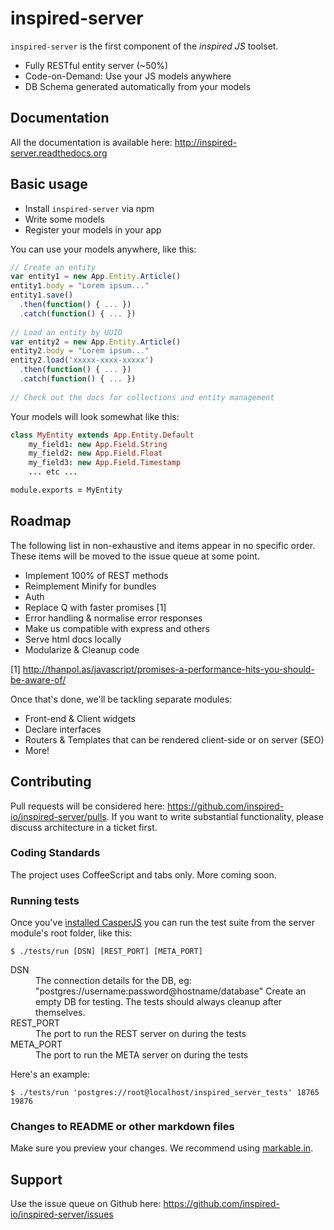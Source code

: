 # inspired-server

`inspired-server` is the first component of the _inspired JS_ toolset.

* Fully RESTful entity server (~50%)
* Code-on-Demand: Use your JS models anywhere
* DB Schema generated automatically from your models

## Documentation

All the documentation is available here: http://inspired-server.readthedocs.org

## Basic usage

* Install `inspired-server` via npm
* Write some models
* Register your models in your app

You can use your models anywhere, like this:

```javascript
// Create an entity
var entity1 = new App.Entity.Article()
entity1.body = "Lorem ipsum..."
entity1.save()
  .then(function() { ... })
  .catch(function() { ... })
  
// Load an entity by UUID
var entity2 = new App.Entity.Article()
entity2.body = "Lorem ipsum..."
entity2.load('xxxxx-xxxx-xxxxx')
  .then(function() { ... })
  .catch(function() { ... })
  
// Check out the docs for collections and entity management
```

Your models will look somewhat like this:

```coffeescript
class MyEntity extends App.Entity.Default
    my_field1: new App.Field.String
	my_field2: new App.Field.Float
	my_field3: new App.Field.Timestamp
	... etc ...

module.exports = MyEntity
```

## Roadmap

The following list in non-exhaustive and items appear in no specific order.
These items will be moved to the issue queue at some point.

* Implement 100% of REST methods
* Reimplement Minify for bundles
* Auth
* Replace Q with faster promises [1]
* Error handling & normalise error responses
* Make us compatible with express and others
* Serve html docs locally
* Modularize & Cleanup code

[1] http://thanpol.as/javascript/promises-a-performance-hits-you-should-be-aware-of/

Once that's done, we'll be tackling separate modules:

* Front-end & Client widgets
* Declare interfaces
* Routers & Templates that can be rendered client-side or on server (SEO)
* More!

## Contributing

Pull requests will be considered here: https://github.com/inspired-io/inspired-server/pulls.
If you want to write substantial functionality, please discuss architecture in a ticket first.

### Coding Standards

The project uses CoffeeScript and tabs only.
More coming soon.

### Running tests

Once you've [installed CasperJS](http://casperjs.readthedocs.org/en/latest/installation.html)
you can run the test suite from the server module's root folder, like this:

`$ ./tests/run [DSN] [REST_PORT] [META_PORT]`

<dl>
    <dt>DSN</dt>
    <dd>
        The connection details for the DB, eg: "postgres://username:password@hostname/database"
        Create an empty DB for testing.
        The tests should always cleanup after themselves.
    </dd>
    <dt>REST_PORT</dt>
    <dd>The port to run the REST server on during the tests</dd>
    <dt>META_PORT</dt>
    <dd>The port to run the META server on during the tests</dd>
</dl>

Here's an example:

`$ ./tests/run 'postgres://root@localhost/inspired_server_tests' 18765 19876`

### Changes to README or other markdown files

Make sure you preview your changes. We recommend using [markable.in](http://markable.in/).

## Support

Use the issue queue on Github here: https://github.com/inspired-io/inspired-server/issues